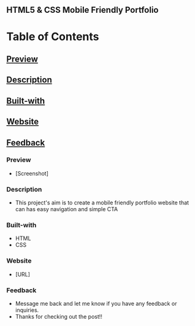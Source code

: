 ## HTML5 & CSS Mobile Friendly Portfolio

# Table of Contents

## [Preview](#Preview)

## [Description](#Description)

## [Built-with](#Built-with)

## [Website](#Website)

## [Feedback](#Feedback)

### Preview

- [Screenshot]

### Description

- This project's aim is to create a mobile friendly portfolio website that can has easy navigation and simple CTA

### Built-with

- HTML
- CSS

### Website

- [URL]

### Feedback

- Message me back and let me know if you have any feedback or inquiries.
- Thanks for checking out the post!!
